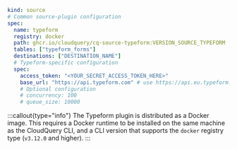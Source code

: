 ```yaml copy
kind: source
# Common source-plugin configuration
spec:
  name: typeform
  registry: docker
  path: ghcr.io/cloudquery/cq-source-typeform:VERSION_SOURCE_TYPEFORM
  tables: ["typeform_forms"]
  destinations: ["DESTINATION_NAME"]
  # Typeform-specific configuration
  spec:
    access_token: "<YOUR_SECRET_ACCESS_TOKEN_HERE>"
    base_url: "https://api.typeform.com" # use https://api.eu.typeform.com for EU accounts
    # Optional configuration
    # concurrency: 100
    # queue_size: 10000
```

:::callout{type="info"}
The Typeform plugin is distributed as a Docker image. This requires a Docker runtime to be installed on the same machine as the CloudQuery CLI, and a CLI version that supports the `docker` registry type (`v3.12.0` and higher).
:::